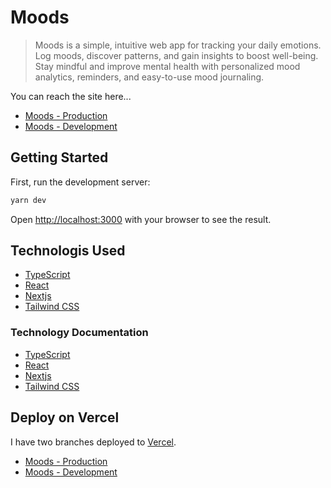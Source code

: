 # Moods

> Moods is a simple, intuitive web app for tracking your daily emotions. Log moods, discover patterns, and gain insights to boost well-being. Stay mindful and improve mental health with personalized mood analytics, reminders, and easy-to-use mood journaling.

You can reach the site here...

- [Moods - Production](https://moods.lovelyvector.com/)
- [Moods - Development](https://dev.moods.lovelyvector.com/)

## Getting Started

First, run the development server:

```bash
yarn dev
```

Open [http://localhost:3000](http://localhost:3000) with your browser to see the result.

## Technologis Used

- [TypeScript](https://www.typescriptlang.org/)
- [React](https://react.dev/)
- [Nextjs](https://nextjs.org/)
- [Tailwind CSS](https://tailwindcss.com/)

### Technology Documentation

- [TypeScript](https://www.typescriptlang.org/docs/)
- [React](https://react.dev/reference/react)
- [Nextjs](https://nextjs.org/docs)
- [Tailwind CSS](https://tailwindcss.com/docs)

## Deploy on Vercel

I have two branches deployed to [Vercel](https://vercel.com/).

- [Moods - Production](https://moods.lovelyvector.com/)
- [Moods - Development](https://dev.moods.lovelyvector.com/)
